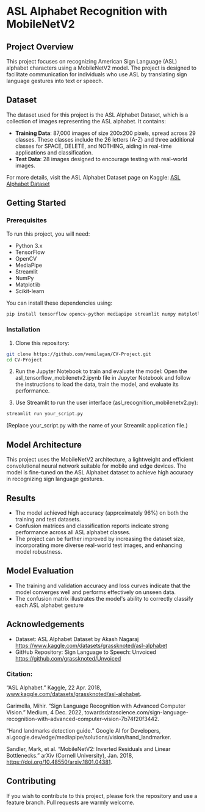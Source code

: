 # ASL Alphabet Recognition with MobileNetV2

## Project Overview

This project focuses on recognizing American Sign Language (ASL) alphabet characters using a MobileNetV2 model. The project is designed to facilitate communication for individuals who use ASL by translating sign language gestures into text or speech.

## Dataset

The dataset used for this project is the ASL Alphabet Dataset, which is a collection of images representing the ASL alphabet. It contains:

- **Training Data**: 87,000 images of size 200x200 pixels, spread across 29 classes. These classes include the 26 letters (A-Z) and three additional classes for SPACE, DELETE, and NOTHING, aiding in real-time applications and classification.
- **Test Data**: 28 images designed to encourage testing with real-world images.

For more details, visit the ASL Alphabet Dataset page on Kaggle: [ASL Alphabet Dataset](https://www.kaggle.com/datasets/grassknoted/asl-alphabet)

## Getting Started

### Prerequisites

To run this project, you will need:
- Python 3.x
- TensorFlow
- OpenCV
- MediaPipe
- Streamlit
- NumPy
- Matplotlib
- Scikit-learn

You can install these dependencies using:

```bash
pip install tensorflow opencv-python mediapipe streamlit numpy matplotlib scikit-learn
```

### Installation

1. Clone this repository: 
```bash
git clone https://github.com/vemilagan/CV-Project.git
cd CV-Project
```

2. Run the Jupyter Notebook to train and evaluate the model:
Open the asl_tensorflow_mobilenetv2.ipynb file in Jupyter Notebook and follow the instructions to load the data, train the model, and evaluate its performance.

3. Use Streamlit to run the user interface (asl_recognition_mobilenetv2.py):
```bash
streamlit run your_script.py
```
(Replace your_script.py with the name of your Streamlit application file.)

## Model Architecture
This project uses the MobileNetV2 architecture, a lightweight and efficient convolutional neural network suitable for mobile and edge devices. The model is fine-tuned on the ASL Alphabet dataset to achieve high accuracy in recognizing sign language gestures.

## Results
- The model achieved high accuracy (approximately 96%) on both the training and test datasets.
- Confusion matrices and classification reports indicate strong performance across all ASL alphabet classes.
- The project can be further improved by increasing the dataset size, incorporating more diverse real-world test images, and enhancing model robustness.

## Model Evaluation
- The training and validation accuracy and loss curves indicate that the model converges well and performs effectively on unseen data.
- The confusion matrix illustrates the model's ability to correctly classify each ASL alphabet gesture

## Acknowledgements
- Dataset: ASL Alphabet Dataset by Akash Nagaraj https://www.kaggle.com/datasets/grassknoted/asl-alphabet
- GitHub Repository: Sign Language to Speech: Unvoiced https://github.com/grassknoted/Unvoiced

### Citation:
“ASL Alphabet.” Kaggle, 22 Apr. 2018, www.kaggle.com/datasets/grassknoted/asl-alphabet.

Garimella, Mihir. “Sign Language Recognition with Advanced Computer Vision.” Medium, 4 Dec. 2022, towardsdatascience.com/sign-language-recognition-with-advanced-computer-vision-7b74f20f3442.

“Hand landmarks detection guide.” Google AI for Developers, ai.google.dev/edge/mediapipe/solutions/vision/hand_landmarker.

Sandler, Mark, et al. “MobileNetV2: Inverted Residuals and Linear Bottlenecks.” arXiv (Cornell University), Jan. 2018, https://doi.org/10.48550/arxiv.1801.04381.

## Contributing
If you wish to contribute to this project, please fork the repository and use a feature branch. Pull requests are warmly welcome.
